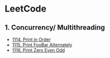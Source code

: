 # LeetCode
## 1. Concurrency/ Multithreading
- [1114. Print in Order](https://github.com/Lilian0910/LeetCode/blob/main/Easy/1114%20Print%20in%20Order.md)
- [1115. Print FooBar Alternately](https://github.com/Lilian0910/LeetCode/blob/main/Medium/1115%20Print%20FooBar%20Alternately.md)
- [1116. Print Zero Even Odd](https://github.com/Lilian0910/LeetCode/blob/main/Medium/1116%20Print%20Zero%20Even%20Odd.md)
